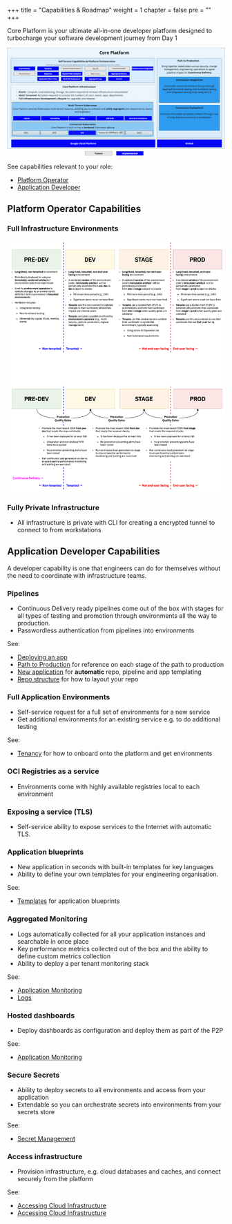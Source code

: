 +++
title = "Capabilities & Roadmap"
weight = 1
chapter = false
pre = ""
+++

Core Platform is your ultimate all-in-one developer platform designed to turbocharge your software development journey from Day 1 

![overview.png](overview.png)

See capabilities relevant to your role:
* [Platform Operator](#platform-operator-capabilities)
* [Application Developer](#application-developer-capabilities)

## Platform Operator Capabilities

### Full Infrastructure Environments

![img.png](envs.png)

### Fully Private Infrastructure

* All infrastructure is private with CLI for creating a encrypted tunnel to connect to from workstations


## Application Developer Capabilities

A developer capability is one that engineers can do for themselves without the need
to coordinate with infrastructure teams.

### Pipelines

* Continuous Delivery ready pipelines come out of the box with stages for all types of testing 
and promotion through environments all the way to production.
* Passwordless authentication from pipelines into environments

See: 
* [Deploying an app](/app/)
* [Path to Production](/p2p/) for reference on each stage of the path to production 
* [New application](/app/new-app/) for **automatic** repo, pipeline and app templating
* [Repo structure](/app/repo-structure/) for how to layout your repo 
 

### Full Application Environments

* Self-service request for a full set of environments for a new service
* Get additional environments for an existing service e.g. to do additional testing

See:
* [Tenancy](/app/tenancy/) for how to onboard onto the platform and get environments

### OCI Registries as a service

* Environments come with highly available registries local to each environment

### Exposing a service (TLS)

* Self-service ability to expose services to the Internet with automatic TLS.

### Application blueprints

* New application in seconds with built-in templates for key languages 
* Ability to define your own templates for your engineering organisation.
 
See:
* [Templates](/app/software-templates/) for application blueprints
 
### Aggregated Monitoring

* Logs automatically collected for all your application instances and searchable in once place 
* Key performance metrics collected out of the box and the ability to define custom metrics collection
* Ability to deploy a per tenant monitoring stack

See:
* [Application Monitoring](/app/app-monitoring)
* [Logs](/app/logs)

### Hosted dashboards

* Deploy dashboards as configuration and deploy them as part of the P2P

See:
* [Application Monitoring](/app/app-monitoring/)
 
### Secure Secrets

* Ability to deploy secrets to all environments and access from your application
* Extendable so you can orchestrate secrets into environments from your secrets store

See:
* [Secret Management](/app/secret-management/)

### Access infrastructure

* Provision infrastructure, e.g. cloud databases and caches, and connect securely from the platform

See: 
* [Accessing Cloud Infrastructure](/app/accessing-cloud-infra/)
* [Accessing Cloud Infrastructure](/app/accessing-psa/)

